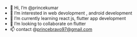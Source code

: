 - 👋 Hi, I’m @princekumar
- 👀 I’m interested in web devolopment , android development
- 🌱 I’m currently learning react js, flutter app development
- 💞️ I’m looking to collaborate on flutter
- 📫 contact @princebravo97@gmail.com

<!---
princebravo/princebravo is a ✨ special ✨ repository because its `README.md` (this file) appears on your GitHub profile.
You can click the Preview link to take a look at your changes.
--->
